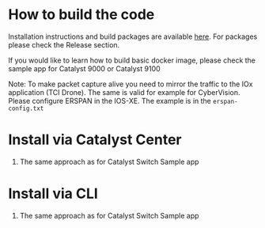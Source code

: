 # How to build the code
Installation instructions and build packages are available [here](https://github.com/FETA-Project/TrafficCaptureInfrastructure/tree/main). For packages please check the Release section. 

If you would like to learn how to build basic docker image, please check the sample app for Catalyst 9000 or Catalyst 9100 

Note: To make packet capture alive you need to mirror the traffic to the IOx application (TCI Drone). The same is valid for example for CyberVision. Please configure ERSPAN in the IOS-XE. The example is in the `erspan-config.txt`

# Install via Catalyst Center
1. The same approach as for Catalyst Switch Sample app

# Install via CLI
1. The same approach as for Catalyst Switch Sample app
